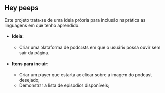 ## Hey peeps


Este projeto trata-se de uma ideia própria para inclusão na prática as linguagens em que tenho aprendido.


* #### Ideia:

    - Criar uma plataforma de podcasts em que o usuário possa ouvir sem sair da página.


* #### Itens para incluir:
    
    - Criar um player que estarta ao clicar sobre a imagem do podcast desejado;
    - Demonstrar a lista de episodios disponíveis;


